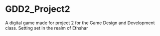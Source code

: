 # GDD2_Project2
A digital game made for project 2 for the Game Design and Development class. Setting set in the realm of Ethshar
